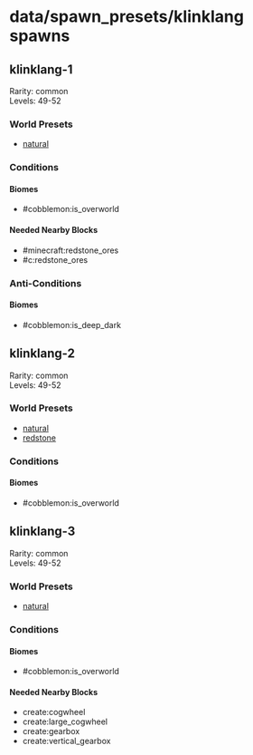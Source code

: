 # data/spawn_presets/klinklang spawns  
  
## klinklang-1  
Rarity: common  
Levels: 49-52  
  
### World Presets  
* [natural](/data/world_presets/natural.md)  
  
### Conditions  
  
#### Biomes  
  * #cobblemon:is_overworld
  
  
#### Needed Nearby Blocks  
  * #minecraft:redstone_ores
  * #c:redstone_ores
  
  
### Anti-Conditions  
  
#### Biomes  
  * #cobblemon:is_deep_dark
  
  
## klinklang-2  
Rarity: common  
Levels: 49-52  
  
### World Presets  
* [natural](/data/world_presets/natural.md)  
* [redstone](/data/world_presets/redstone.md)  
  
### Conditions  
  
#### Biomes  
  * #cobblemon:is_overworld
  
  
## klinklang-3  
Rarity: common  
Levels: 49-52  
  
### World Presets  
* [natural](/data/world_presets/natural.md)  
  
### Conditions  
  
#### Biomes  
  * #cobblemon:is_overworld
  
  
#### Needed Nearby Blocks  
  * create:cogwheel
  * create:large_cogwheel
  * create:gearbox
  * create:vertical_gearbox
  
